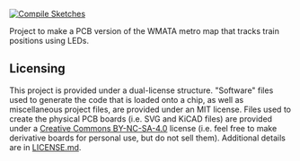 [![Compile Sketches](https://github.com/LArkema/WMATA_PCB/actions/workflows/compile-sketches.yml/badge.svg)](https://github.com/LArkema/WMATA_PCB/actions/workflows/compile-sketches.yml)

Project to make a PCB version of the WMATA metro map that tracks train positions using LEDs.

## Licensing
This project is provided under a dual-license structure. "Software" files used to generate the code that is loaded onto a chip, as well as miscellaneous project files, are provided under an MIT license. Files used to create the physical PCB boards (i.e. SVG and KiCAD files) are provided under a [Creative Commons BY-NC-SA-4.0](https://creativecommons.org/licenses/by-nc-sa/4.0/) license (i.e. feel free to make derivative boards for personal use, but do not sell them). Additional details are in [LICENSE.md](LICENSE.md).
